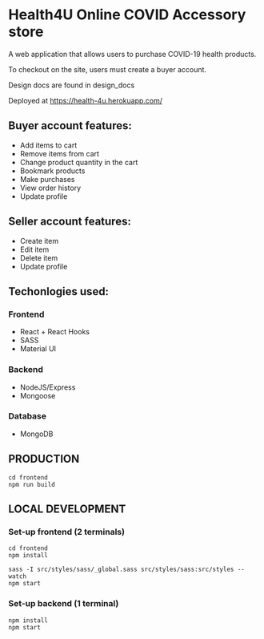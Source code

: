 # Health4U Online COVID Accessory store

A web application that allows users to purchase COVID-19 health products. 

To checkout on the site, users must create a buyer account.

Design docs are found in design_docs

Deployed at https://health-4u.herokuapp.com/

## Buyer account features:
- Add items to cart
- Remove items from cart
- Change product quantity in the cart
- Bookmark products
- Make purchases
- View order history
- Update profile

## Seller account features:
- Create item
- Edit item
- Delete item
- Update profile

## Techonlogies used:
### Frontend
- React + React Hooks
- SASS
- Material UI

### Backend
- NodeJS/Express
- Mongoose

### Database 
- MongoDB

## PRODUCTION
```
cd frontend
npm run build
```

## LOCAL DEVELOPMENT

### Set-up frontend (2 terminals)
```
cd frontend
npm install

sass -I src/styles/sass/_global.sass src/styles/sass:src/styles --watch
npm start
```

### Set-up backend (1 terminal)
```
npm install
npm start
```